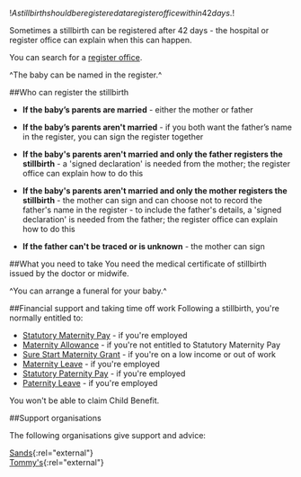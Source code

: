 $!A stillbirth should be registered at a register office within 42 days.$!

Sometimes a stillbirth can be registered after 42 days - the hospital or register office can explain when this can happen. 

You can search for a [register office](/register-offices "register office").

^The baby can be named in the register.^

##Who can register the stillbirth

- **If the baby’s parents are married** - either the mother or father

- **If the baby’s parents aren't married** - if you both want the father’s name in the register, you can sign the register together

- **If the baby's parents aren't married and only the father registers the stillbirth** - a 'signed declaration' is needed from the mother; the register office can explain how to do this

- **If the baby's parents aren't married and only the mother registers the stillbirth** - the mother can sign and can choose not to record the father's name in the register - to include the father's details, a 'signed declaration' is needed from the father; the register office can explain how to do this

- **If the father can't be traced or is unknown** - the mother can sign

##What you need to take
You need the medical certificate of stillbirth issued by the doctor or midwife.

^You can arrange a funeral for your baby.^

##Financial support and taking time off work
Following a stillbirth, you're normally entitled to:

- [Statutory Maternity Pay](/statutory-maternity-pay "Statutory Maternity Pay") - if you're employed
- [Maternity Allowance](/maternity-allowance "Maternity Allowance") - if you're not entitled to Statutory Maternity Pay
- [Sure Start Maternity Grant](/sure-start-maternity-grant "Sure Start Maternity Grant") - if you're on a low income or out of work
- [Maternity Leave](/maternity-leave "Maternity Leave") - if you're employed
- [Statutory Paternity Pay](/ordinary-statutory-paternity-pay "Statutory Paternity Pay") - if you're employed
- [Paternity Leave](/paternityleave "Paternity Leave") - if you're employed

You won't be able to claim Child Benefit.

##Support organisations

The following organisations give support and advice:

[Sands](http://www.uk-sands.org/ "Sands charity"){:rel="external"}  
[Tommy's](http://www.tommys.org/ "Tommy's charity"){:rel="external"}  

